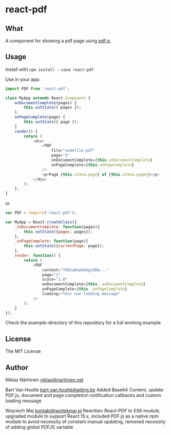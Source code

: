 react-pdf
=========

What
----

A component for showing a pdf page using [pdf.js](http://mozilla.github.io/pdf.js).

Usage
-----

Install with `npm install --save react-pdf`

Use in your app:

```js
import PDF from 'react-pdf';

class MyApp extends React.Component {
    onDocumentComplete(pages) {
        this.setState({ pages });
    },
    onPageComplete(page) {
        this.setState({ page });
    }
    render() {
        return (
            <div>
                <PDF
                    file="somefile.pdf"
                    page="2"
                    onDocumentComplete={this.onDocumentComplete}
                    onPageComplete={this.onPageComplete}
                />
                <p>Page {this.state.page} of {this.state.pages}</p>
            </div>
        );
    },
}
```
or
```js
var PDF = require('react-pdf');

var MyApp = React.createClass({
    _onDocumentComplete: function(pages){
        this.setState({pages: pages});
    },
    _onPageComplete: function(page){
        this.setState({currentPage: page});
    },
    render: function() {
        return (
            <PDF
                content="YSBzaW1wbGUgcGRm..."
                page="1"
                scale="1.0"
                onDocumentComplete={this._onDocumentComplete}
                onPageComplete={this._onPageComplete}
                loading="Your own loading message"
            />
        );
    }
});
```

Check the example-directory of this repository for a full working example


License
-------

The MIT License

Author
------

Niklas Närhinen <niklas@narhinen.net>

Bart Van Houtte <bart.van.houtte@ading.be> Added Base64 Content, update PDF.js, document and page completion notification callbacks and custom loading message

Wojciech Maj <kontakt@wojtekmaj.pl> Rewritten React-PDF to ES6 module, upgraded module to support React 15.x, included PDF.js as a native npm module to avoid necessity of constant manual updating, removed necessity of adding global PDFJS variable